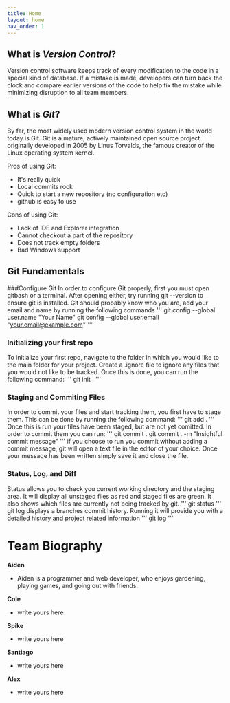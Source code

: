 ```yaml
---
title: Home
layout: home
nav_order: 1
---
```


## What is _Version Control_?
Version control software keeps track of every modification to the code in a special kind of database.
If a mistake is made, developers can turn back the clock and compare earlier versions of the code to help fix the mistake while minimizing disruption to all team members.


## What is _Git_?

By far, the most widely used modern version control system in the world today is Git. Git is a mature, actively maintained open source project originally developed in 2005 by Linus Torvalds, the famous creator of the Linux operating system kernel.

Pros of using Git:
 - It's really quick
 - Local commits rock
 - Quick to start a new repository (no configuration etc)
 - github is easy to use

Cons of using Git:
 - Lack of IDE and Explorer integration
 - Cannot checkout a part of the repository
 - Does not track empty folders
 - Bad Windows support

## Git Fundamentals
###Configure Git
In order to configure Git properly, first you must open gitbash or a terminal. After opening either, try running git --version to ensure git is installed.
Git should probably know who you are, add your email and name by running the following commands
'''
git config --global user.name "Your Name"
git config --global user.email "your.email@example.com"
'''

### Initializing your first repo
To initialize your first repo, navigate to the folder in which you would like to the main folder for your project. Create a .ignore file to ignore any files that you would not like to be tracked. Once this is done, you can run the following command:
'''
git init .
'''

### Staging and Commiting Files
In order to commit your files and start tracking them, you first have to stage them. This can be done by running the following command:
'''
git add . 
'''
Once this is run your files have been staged, but are not yet comitted. In order to commit them you can run:
'''
git commit .
git commit . -m "Insightful commit message"
'''
if you choose to run you commit without adding a commit message, git will open a text file in the editor of your choice. Once your message has been written simply save it and close the file.

### Status, Log, and Diff
Status allows you to check you current working directory and the staging area. It will display all unstaged files as red and staged files are green. It also shows which files are currently not being tracked by git.
'''
git status
'''
git log displays a branches commit history. Running it will provide you with a detailed history and project related information
'''
git log
'''


# Team Biography

**Aiden**
- Aiden is a programmer and web developer, who enjoys gardening, playing games, and going out with friends.

**Cole**
 - write yours here

**Spike**
 - write yours here

**Santiago**
 - write yours here

**Alex**
 - write yours here
